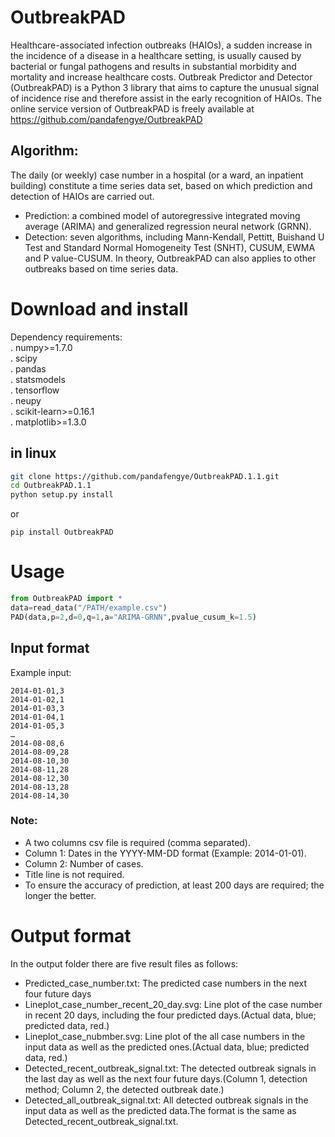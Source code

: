 # OutbreakPAD
   Healthcare-associated infection outbreaks (HAIOs), a sudden increase in the incidence of a disease in a healthcare setting, is usually caused by bacterial or fungal pathogens and  results in substantial morbidity and mortality and increase healthcare costs. Outbreak Predictor and Detector (OutbreakPAD) is a Python 3 library that aims to capture the unusual signal of incidence rise and therefore assist in the early recognition of HAIOs. The online service version of OutbreakPAD is freely available at https://github.com/pandafengye/OutbreakPAD
## Algorithm:
   The daily (or weekly) case number in a hospital (or a ward, an inpatient building) constitute a time series data set, based on which prediction and detection of HAIOs are carried out. 
  * Prediction: a combined model of autoregressive integrated moving average (ARIMA) and generalized regression neural network (GRNN).
  * Detection: seven algorithms, including Mann-Kendall, Pettitt, Buishand U Test and Standard Normal Homogeneity Test (SNHT), CUSUM, EWMA and P value-CUSUM.
    In theory, OutbreakPAD can also applies to other outbreaks based on time series data.
# Download and install
Dependency requirements:   
   . numpy>=1.7.0    
   . scipy     
   . pandas    
   . statsmodels   
   . tensorflow    
   . neupy   
   . scikit-learn>=0.16.1  
   . matplotlib>=1.3.0   
## in linux
```bash
git clone https://github.com/pandafengye/OutbreakPAD.1.1.git    
cd OutbreakPAD.1.1  
python setup.py install 
```
or
```
pip install OutbreakPAD
```
# Usage
```python
from OutbreakPAD import *
data=read_data("/PATH/example.csv")
PAD(data,p=2,d=0,q=1,a="ARIMA-GRNN",pvalue_cusum_k=1.5)
```
## Input format
Example input:
```
2014-01-01,3
2014-01-02,1
2014-01-03,3
2014-01-04,1
2014-01-05,3
…
2014-08-08,6
2014-08-09,28
2014-08-10,30
2014-08-11,28
2014-08-12,30
2014-08-13,28
2014-08-14,30
```
### Note:
  * A two columns csv file is required (comma separated).
  * Column 1: Dates in the YYYY-MM-DD format (Example: 2014-01-01).
  * Column 2: Number of cases.
  * Title line is not required.
  * To ensure the accuracy of prediction, at least 200 days are required; the longer the better.
# Output format
   In the output folder there are five result files as follows:
  * Predicted_case_number.txt: The predicted case numbers in the next four future days
  * Lineplot_case_number_recent_20_day.svg: Line plot of the case number in recent 20 days, including the four predicted days.(Actual data, blue; predicted data, red.)
  * Lineplot_case_nubmber.svg: Line plot of the all case numbers in the input data as well as the predicted ones.(Actual data, blue; predicted data, red.)
  * Detected_recent_outbreak_signal.txt: The detected outbreak signals in the last day as well as the next four future days.(Column 1, detection method; Column 2, the detected outbreak date.)
  * Detected_all_outbreak_signal.txt: All detected outbreak signals in the input data as well as the predicted data.The format is the same as Detected_recent_outbreak_signal.txt.




